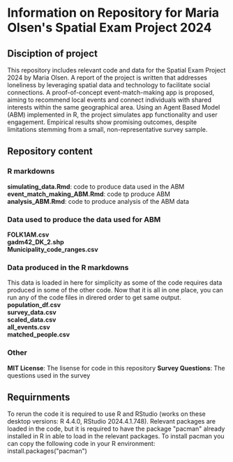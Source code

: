 # Information on Repository for Maria Olsen's Spatial Exam Project 2024

## Disciption of project 
This repository includes relevant code and data for the Spatial Exam Project 2024 by Maria Olsen. A report of the project is written that addresses loneliness by leveraging spatial data and technology to facilitate social connections. A proof-of-concept event-match-making app is proposed, aiming to recommend local events and connect individuals with shared interests within the same geographical area. Using an Agent Based Model (ABM) implemented in R, the project simulates app functionality and user engagement. Empirical results show promising outcomes, despite limitations stemming from a small, non-representative survey sample. 

## Repository content
### R markdowns
**simulating_data.Rmd**: code to produce data used in the ABM <br>
**event_match_making_ABM.Rmd**: code tp produce ABM <br>
**analysis_ABM.Rmd**: code to produce analysis of the ABM data <br>

### Data used to produce the data used for ABM
**FOLK1AM.csv** <br>
**gadm42_DK_2.shp** <br>
**Municipality_code_ranges.csv** <br>

### Data produced in the R markdowns 
This data is loaded in here for simplicity as some of the code requires data produced in some of the other code. Now that it is all in one place, you can run any of the code files in direred order to get same output. <br>
**population_df.csv** <br>
**survey_data.csv** <br>
**scaled_data.csv** <br>
**all_events.csv** <br>
**matched_people.csv** <br>

### Other
**MIT License**: The lisense for code in this repository
**Survey Questions**: The questions used in the survey 


## Requirnments
To rerun the code it is required to use R and RStudio (works on these desktop versions: R 4.4.0, RStudio 2024.4.1.748). Relevant packages are loaded in the code, but it is required to have the package "pacman" already installed in R in able to load in the relevant packages. To install pacman you can copy the following code in your R environment:
install.packages("pacman")

